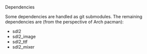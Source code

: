 Dependencies

Some dependencies are handled as git submodules. The remaining dependencies are (from the perspective of Arch pacman):

- sdl2
- sdl2_image
- sdl2_ttf
- sdl2_mixer